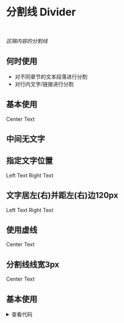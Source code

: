 # 分割线 Divider

<br/>

*区隔内容的分割线*

## 何时使用

- 对不同章节的文本段落进行分割
- 对行内文字/链接进行分割

## 基本使用

<Divider>Center Text</Divider>

## 中间无文字

<Divider />

## 指定文字位置

<Divider orientation="left">Left Text</Divider>
<Divider orientation="right">Right Text</Divider>

## 文字居左(右)并距左(右)边120px

<Divider orientation="left" :orientation-margin="120">Left Text</Divider>
<Divider orientation="right" :orientation-margin="120">Right Text</Divider>

## 使用虚线

<Divider dashed>Center Text</Divider>

## 分割线线宽3px

<Divider :borderWidth="3">Center Text</Divider>

## 基本使用

<Breadcrumb :routes="routes" />

<details>
<summary>查看代码</summary>

```vue
<script setup lang="ts">
</script>
<template>
  <Breadcrumb :routes="routes" />
</template>
```

</details>
